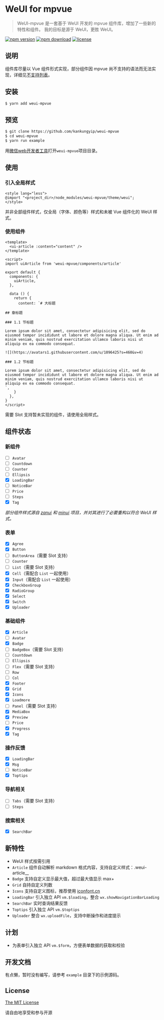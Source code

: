 # WeUI for mpvue

> WeUI-mpvue 是一套基于 WeUI 开发的 mpvue 组件库，增加了一些新的特性和组件。
> 我的目标是源于 WeUI，更胜 WeUI。

[![npm version](https://img.shields.io/npm/v/weui-mpvue.svg?style=flat)](https://www.npmjs.com/package/weui-mpvue) [![npm download](https://img.shields.io/npm/dt/weui-mpvue.svg?style=flat)](https://www.npmjs.com/package/weui-mpvue) [![license](https://img.shields.io/npm/l/weui-mpvue.svg?style=flat)](https://github.com/kankungyip/weui-mpvue/blob/master/LICENSE)

## 说明

组件库尽量以 Vue 组件形式实现，部分组件因 mpvue 尚不支持的语法而无法实现，详细见[不支持列表](http://mpvue.com/mpvue/#_14)。

## 安装

```bash
$ yarn add weui-mpvue
```

## 预览

```bash
$ git clone https://github.com/kankungyip/weui-mpvue
$ cd weui-mpvue
$ yarn run example
```

用[微信web开发者工具](https://mp.weixin.qq.com/debug/wxadoc/dev/devtools/download.html)打开`weui-mpvue`项目目录。

## 使用
### 引入全局样式

```vue
<style lang="less">
@import "<project_dir>/node_modules/weui-mpvue/theme/weui";
</style>
```

并非全部组件样式，仅全局（字体、颜色等）样式和未被 Vue 组件化的 WeUI 样式。

### 使用组件

```vue
<template>
  <ui-article :content="content" />
</template>

<script>
import uiArticle from 'weui-mpvue/components/article'

export default {
  components: {
    uiArticle,
  },

  data () {
    return {
      content: `# 大标题

## 章标题

### 1.1 节标题

Lorem ipsum dolor sit amet, consectetur adipisicing elit, sed do eiusmod tempor incididunt ut labore et dolore magna aliqua. Ut enim ad minim veniam, quis nostrud exercitation ullamco laboris nisi ut aliquip ex ea commodo consequat.

![](https://avatars1.githubusercontent.com/u/1096425?s=460&v=4)

### 1.2 节标题

Lorem ipsum dolor sit amet, consectetur adipisicing elit, sed do eiusmod tempor incididunt ut labore et dolore magna aliqua. Ut enim ad minim veniam, quis nostrud exercitation ullamco laboris nisi ut aliquip ex ea commodo consequat.
`,
    }
  },
}
</script>
```

需要 Slot 支持暂未实现的组件，请使用全局样式。

## 组件状态
### 新组件

- [ ] `Avatar`
- [ ] `Countdown`
- [ ] `Counter`
- [ ] `Ellipsis`
- [x] `LoadingBar`
- [ ] `NoticeBar`
- [ ] `Price`
- [ ] `Steps`
- [x] `Tag`

_部分组件样式源自 [zanui](https://github.com/youzan/zanui-weapp) 和 [minui](https://github.com/meili/minui) 项目，并对其进行了必要重构以符合 WeUI 样式。_

### 表单

- [x] `Agree`
- [x] `Button`
- [ ] `ButtonArea`（需要 Slot 支持）
- [ ] `Counter`
- [ ] `List`（需要 Slot 支持）
- [x] `Cell`（需配合 `List` 一起使用）
- [x] `Input`（需配合 `List` 一起使用）
- [x] `CheckboxGroup`
- [x] `RadioGroup`
- [x] `Select`
- [x] `Switch`
- [x] `Uploader`

### 基础组件

- [x] `Article`
- [ ] `Avatar`
- [x] `Badge`
- [ ] `BadgeBox`（需要 Slot 支持）
- [ ] `Countdown`
- [ ] `Ellipsis`
- [ ] `Flex`（需要 Slot 支持）
- [ ] `Row`
- [ ] `Col`
- [x] `Footer`
- [x] `Grid`
- [x] `Icons`
- [x] `Loadmore`
- [ ] `Panel`（需要 Slot 支持）
- [x] `MediaBox`
- [x] `Preview`
- [ ] `Price`
- [x] `Progress`
- [x] `Tag`

### 操作反馈

- [x] `LoadingBar`
- [x] `Msg`
- [ ] `NoticeBar`
- [x] `Toptips`

### 导航相关

- [ ] `Tabs`（需要 Slot 支持）
- [ ] `Steps`

### 搜索相关

- [x] `SearchBar`

## 新特性

- WeUI 样式按需引用
- `Article` 组件自动解析 markdown 格式内容，支持自定义样式：.weui-article__<TAG>
- `Badge` 支持自定义显示最大值，超过最大值显示 max+
- `Grid` 自持自定义列数
- `Icons` 支持自定义图标，推荐使用 [iconfont.cn](http://iconfont.cn)
- `LoadingBar` 引入独立 API `vm.$loading`，整合 `wx.showNavigationBarLoading`
- `SearchBar` 实时查询结果反馈
- `Toptips` 引入独立 API `vm.$toptips`
- `Uploader` 整合 `wx.uploadFile`，支持中断操作和进度提示

## 计划

- 为表单引入独立 API `vm.$form`，方便表单数据的获取和校验

## 开发文档

有点懒，暂时没有编写，请参考 `example` 目录下的示例源码。

## License

[The MIT License](http://opensource.org/licenses/MIT)

请自由地享受和参与开源
